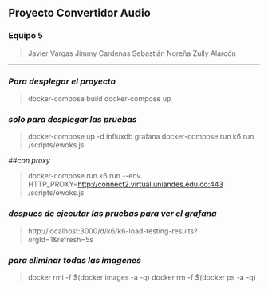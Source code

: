 ## Proyecto Convertidor Audio

### Equipo 5
>  Javier Vargas
>  Jimmy Cardenas
>  Sebastián Noreña
>  Zully Alarcón

-------



### *Para desplegar el proyecto* 

>  docker-compose build 
>  docker-compose up 

### *solo para desplegar las pruebas*
>  docker-compose up -d influxdb grafana
>  docker-compose run k6 run /scripts/ewoks.js

##*con proxy*
>  docker-compose run k6 run --env HTTP_PROXY=http://connect2.virtual.uniandes.edu.co:443 /scripts/ewoks.js

### *despues de ejecutar las pruebas para ver el grafana*
> http://localhost:3000/d/k6/k6-load-testing-results?orgId=1&refresh=5s

### *para eliminar todas las imagenes*
>  docker rmi -f $(docker images -a -q)
>  docker rm -f $(docker ps -a -q)

